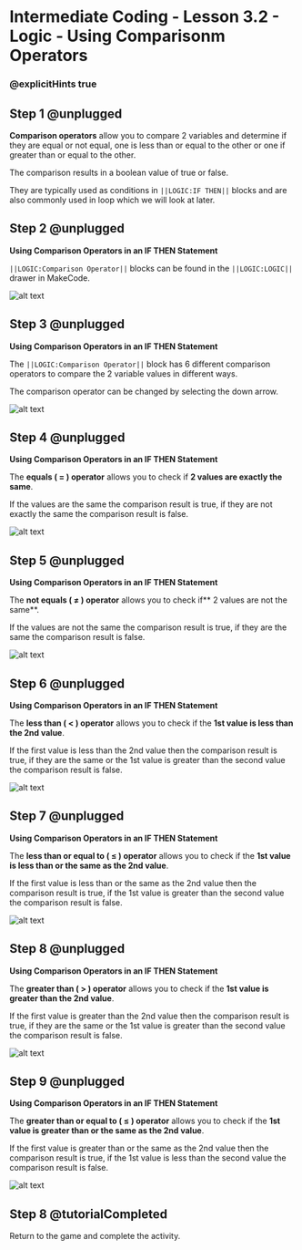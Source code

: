 # Intermediate Coding - Lesson 3.2 - Logic - Using Comparisonm Operators

### @explicitHints true

## Step 1 @unplugged
**Comparison operators** allow you to compare 2 variables and determine if they are equal or not equal, one is less than or equal to the other or one if greater than or equal to the other. 

The comparison results in a boolean value of true or false.

They are typically used as conditions in ``||LOGIC:IF THEN||`` blocks and are also commonly used in loop which we will look at later.

## Step 2 @unplugged
**Using Comparison Operators in an IF THEN Statement**

``||LOGIC:Comparison Operator||`` blocks can be found in the ``||LOGIC:LOGIC||`` drawer in MakeCode.

![alt text](https://github.com/Prodigy-Learning/CodingInMinecraft-Intermediate/blob/master/Lesson3/3.2/images/1.jpg?raw=true "COMPARISON")

## Step 3 @unplugged
**Using Comparison Operators in an IF THEN Statement**

The ``||LOGIC:Comparison Operator||``  block has 6 different comparison operators to compare the 2 variable values in different ways.

The comparison operator can be changed by selecting the down arrow.

![alt text](https://github.com/Prodigy-Learning/CodingInMinecraft-Intermediate/blob/master/Lesson3/3.2/images/2.png?raw=true "COMPARISON")

## Step 4 @unplugged
**Using Comparison Operators in an IF THEN Statement**

The **equals ( = ) operator** allows you to check if **2 values are exactly the same**. 

If the values are the same the comparison result is true, if they are not exactly the same the comparison result is false.

![alt text](https://github.com/Prodigy-Learning/CodingInMinecraft-Intermediate/blob/master/Lesson3/3.2/images/3.png?raw=true "COMPARISON")

## Step 5 @unplugged
**Using Comparison Operators in an IF THEN Statement**

The **not equals ( ≠ ) operator** allows you to check if** 2 values are not the same**. 

If the values are not the same the comparison result is true, if they are the same the comparison result is false.

![alt text](https://github.com/Prodigy-Learning/CodingInMinecraft-Intermediate/blob/master/Lesson3/3.2/images/4.png?raw=true "COMPARISON")

## Step 6 @unplugged
**Using Comparison Operators in an IF THEN Statement**

The **less than ( < ) operator** allows you to check if the **1st value is less than the 2nd value**. 

If the first value is less than the 2nd value then the comparison result is true, if they are the same or the 1st value is greater than the second value the comparison result is false.

![alt text](https://github.com/Prodigy-Learning/CodingInMinecraft-Intermediate/blob/master/Lesson3/3.2/images/5.png?raw=true "COMPARISON")

## Step 7 @unplugged
**Using Comparison Operators in an IF THEN Statement**

The **less than or equal to ( ≤  ) operator** allows you to check if the **1st value is less than or the same as the 2nd value**. 

If the first value is less than or the same as the 2nd value then the comparison result is true, if  the 1st value is greater than the second value the comparison result is false.

![alt text](https://github.com/Prodigy-Learning/CodingInMinecraft-Intermediate/blob/master/Lesson3/3.2/images/6.png?raw=true "COMPARISON")

## Step 8 @unplugged
**Using Comparison Operators in an IF THEN Statement**

The **greater than ( > ) operator** allows you to check if the **1st value is greater than the 2nd value**. 

If the first value is greater than the 2nd value then the comparison result is true, if they are the same or the 1st value is greater than the second value the comparison result is false.

![alt text](https://github.com/Prodigy-Learning/CodingInMinecraft-Intermediate/blob/master/Lesson3/3.2/images/7.png?raw=true "COMPARISON")

## Step 9 @unplugged
**Using Comparison Operators in an IF THEN Statement**

The **greater than or equal to ( ≤  ) operator** allows you to check if the **1st value is greater than or the same as the 2nd value**. 

If the first value is greater than or the same as the 2nd value then the comparison result is true, if  the 1st value is less than the second value the comparison result is false.

![alt text](https://github.com/Prodigy-Learning/CodingInMinecraft-Intermediate/blob/master/Lesson3/3.2/images/8.png?raw=true "COMPARISON")
## Step 8 @tutorialCompleted
Return to the game and complete the activity.